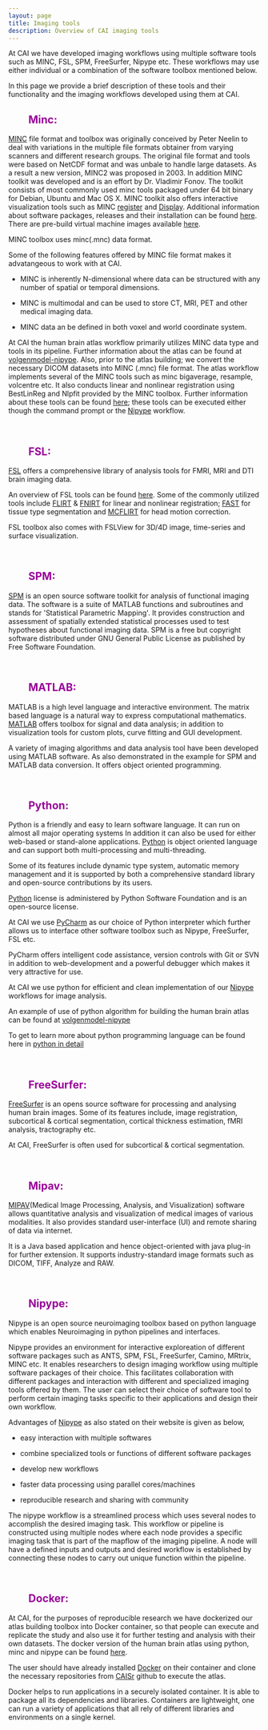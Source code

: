 ```yaml
---
layout: page
title: Imaging tools  
description: Overview of CAI imaging tools
---
```


At CAI we have developed imaging workflows using multiple software tools such as MINC, FSL, SPM, FreeSurfer, Nipype etc.
These workflows may use either individual or a combination of the software toolbox mentioned below. 

In this page we provide a brief description of these tools and their functionality and the imaging workflows developed using them at CAI.

<dl>
<dd> <h2 style="color:#990099;"> Minc: </h2> </dd>
</dl>

[MINC](http://www.bic.mni.mcgill.ca/ServicesSoftware/MINC) file format and toolbox was originally conceived by
Peter Neelin to deal with variations in the multiple file formats obtainer from varying scanners and different research groups.
The original file format and tools were based on NetCDF format and was unbale to handle large datasets. As a result a new version,
MINC2 was proposed in 2003. In addition MINC toolkit was developed and is an effort by Dr. Vladimir Fonov. The toolkit consists of 
most commonly used minc tools packaged under 64 bit binary for Debian, Ubuntu and Mac OS X. MINC toolkit also offers interactive
visualization tools such as MINC [register](http://www.bic.mni.mcgill.ca/software/register/register.html) and [Display](http://www.bic.mni.mcgill.ca/software/Display/Display.html). Additional information about software packages, releases and their 
installation can be found [here](http://bic-mni.github.io/#notes-about-versions). There are pre-build virtual machine images available [here](https://atlas.hashicorp.com/CoBrALab/artifacts/MINC-VM/types/virtualbox.image).
    
MINC toolbox uses minc(.mnc) data format.
    
Some of the following features offered by MINC file format makes it advatangeous to work with at CAI.

* MINC is inherently N-dimensional where data can be structured with any number of spatial or temporal dimensions.

* MINC is multimodal and can be used to store CT, MRI, PET and other medical imaging data.

* MINC data an be defined in both voxel and world coordinate system.

At CAI the human brain atlas workflow primarily utilizes MINC data type and tools in its pipeline. Further information about the 
atlas can be found at [volgenmodel-nipype](https://github.com/CAIsr/volgenmodel-nipype). Also, prior to the atlas building; 
we convert the necessary DICOM datasets into MINC (.mnc) file format. The atlas workflow implements several of the MINC tools
such as minc bigaverage, resample, volcentre etc. It also conducts linear and nonlinear registration using BestLinReg and Nlpfit
provided by the MINC toolbox. Further information about these tools can be found [here](http://nipype.readthedocs.io/en/latest/interfaces/generated/nipype.interfaces.minc.minc.html); these tools can be executed 
either though the command prompt or the [Nipype](http://nipype.readthedocs.io/en/latest/) workflow.
    
<dl>
<dd> <br> </dd>
</dl>

<dl>
<dd> <h2 style="color:#990099;"> FSL: </h2> </dd>
</dl>

[FSL](http://fsl.fmrib.ox.ac.uk/fsl/fslwiki/) offers a comprehensive library of analysis tools for FMRI, MRI and DTI brain
imaging data.
   
An overview of FSL tools can be found [here](http://fsl.fmrib.ox.ac.uk/fsl/fslwiki/FslOverview). Some of the commonly utilized
tools include [FLIRT](http://fsl.fmrib.ox.ac.uk/fsl/fslwiki/FLIRT) & [FNIRT](http://fsl.fmrib.ox.ac.uk/fsl/fslwiki/FNIRT) for linear
and nonlinear registration; [FAST](http://fsl.fmrib.ox.ac.uk/fsl/fslwiki/FAST) for tissue type segmentation and [MCFLIRT](http://fsl.fmrib.ox.ac.uk/fsl/fslwiki/MCFLIRT) for head motion correction.
  
FSL toolbox also comes with FSLView for 3D/4D image, time-series and surface visualization.
   
<dl>
<dd> <br> </dd>
</dl>  

<dl>
<dd> <h2 style="color:#990099;"> SPM: </h2> </dd>
</dl>

[SPM](http://www.fil.ion.ucl.ac.uk/spm/) is an open source software toolkit for analysis of functional
imaging data. The software is a suite of MATLAB functions and subroutines and stands for 'Statistical
Parametric Mapping'. It provides construction and assessment of spatially extended statistical processes
used to test hypotheses about functional imaging data. SPM is a free but copyright software distributed under
GNU General Public License as published by Free Software Foundation.

<dl>
<dd> <br> </dd>
</dl>

<dl>
<dd> <h2 style="color:#990099;"> MATLAB: </h2> </dd>
</dl>
   
MATLAB is a high level language and interactive environment. The matrix based language is a natural way to express computational
mathematics. [MATLAB](https://au.mathworks.com/products/matlab/features.html#matlab_is_designed_for_engineers_and_scientists)
offers toolbox for signal and data analysis; in addition to visualization tools for custom plots, curve fitting and GUI development.
   
A variety of imaging algorithms and data analysis tool have been developed using MATLAB software. As also 
demonstrated in the example for SPM and MATLAB data conversion. It offers object oriented programming.
  
<dl>
<dd> <br> </dd>
</dl>

<dl>
<dd> <h2 style="color:#990099;"> Python: </h2> </dd>
</dl>
   
Python is a friendly and easy to learn software language. It can run on almost all major operating systems
In addition it can also be used for either web-based or stand-alone applications. [Python](https://ww.python.org/)
is object oriented language and can support both multi-processing and multi-threading.
   
Some of its features include dynamic type system, automatic memory management and it is supported by both a comprehensive
standard library and open-source contributions by its users.
   
[Python](https://ww.python.org/) license is administered by Python Software Foundation and is an open-source license.
   
At CAI we use [PyCharm](https://www.jetbrains.com/pycharm/) as our choice of Python interpreter which further allows us to interface
other software toolbox such as Nipype, FreeSurfer, FSL etc.
   
PyCharm offers intelligent code assistance, version controls with Git or SVN in addition to web-development and a powerful debugger
which makes it very attractive for use. 
   
At CAI we use python for efficient and clean implementation of our [Nipype](http://nipype.readthedocs.io/en/latest/) workflows for
image analysis.
   
An example of use of python algorithm for building the human brain atlas can be found at [volgenmodel-nipype](https://github.com/CAIsr/volgenmodel-nipype)

To get to learn more about python programming language can be found here in [python in detail](https://www.scaler.com/topics/python/)
   
<dl>
<dd> <br> </dd>
</dl> 

<dl>
<dd> <h2 style="color:#990099;"> FreeSurfer: </h2> </dd>
</dl>
   
[FreeSurfer](http://freesurfer.net/) is an opens source software for processing and analysing human brain images. 
Some of its features include, image registration, subcortical & cortical segmentation, cortical thickness estimation, fMRI analysis,
tractography etc.
  
At CAI, FreeSurfer is often used for subcortical & cortical segmentation.
   
<dl>
<dd> <br> </dd>
</dl>

<dl>
<dd> <h2 style="color:#990099;"> Mipav: </h2> </dd>
</dl>

[MIPAV](https://mipav.cit.nih.gov/)(Medical Image Processing, Analysis, and Visualization) software
allows quantitative analysis and visualization of medical images of various modalities. It also
provides standard user-interface (UI) and remote sharing of data via internet.

It is a Java based application and hence object-oriented with java plug-in for further extension.
It supports industry-standard image formats such as DICOM, TIFF, Analyze and RAW.

<dl>
<dd> <br> </dd>
</dl>
   
<dl>
<dd> <h2 style="color:#990099;"> Nipype: </h2> </dd>
</dl>
   
Nipype is an open source neuroimaging toolbox based on python language which enables Neuroimaging
in python pipelines and interfaces. 
  
Nipype provides an environment for interactive exploreation of different software packages such as 
ANTS, SPM, FSL, FreeSurfer, Camino, MRtrix, MINC etc. It enables researchers to design imaging workflow 
using multiple software packages of their choice. This facilitates collaboration with different packages
and interaction with different and specialized imaging tools offered by them. The user can select their
choice of software tool to perform certain imaging tasks specific to their applications and design their 
own workflow. 
   
Advantages of [Nipype](http://nipy.org/nipype/0.10.0/) as also stated on their website is given as below,

* easy interaction with multiple softwares 

* combine specialized tools or functions of different software packages
  
* develop new workflows
  
* faster data processing using parallel cores/machines
  
* reproducible research and sharing with community
  
The nipype workflow is a streamlined process which uses several nodes to accomplish the desired 
imaging task. This workflow or pipeline is constructed using multiple nodes where each node provides a 
specific imaging task that is part of the mapflow of the imaging pipeline. A node will have a defined
inputs and outputs and desired workflow is established by connecting these nodes to carry out unique 
function within the pipeline.
  
<dl>
<dd> <br> </dd>
</dl> 

<dl>
<dd> <h2 style="color:#990099;"> Docker: </h2> </dd>
</dl>
   
At CAI, for the purposes of reproducible research we have dockerized our atlas building toolbox into
Docker container, so that people can execute and replicate the study and also use it for further 
testing and analysis with their own datasets. The docker version of the human brain atlas using python,
minc and nipype can be found [here](https://github.com/CAIsr/volgenmodel-nipype).
  
The user should have already installed [Docker](https://docs.docker.com/) on their container and clone the necessary repositories
from [CAISr](https://github.com/CAIsr/volgenmodel-nipype) github to execute the atlas.
  
Docker helps to run applications in a securely isolated container. It is able to package all its
dependencies and libraries. Containers are lightweight, one can run a variety of applications 
that all rely of different libraries and environments on a single kernel. 




